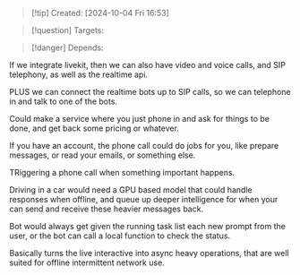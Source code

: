 
>[!tip] Created: [2024-10-04 Fri 16:53]

>[!question] Targets: 

>[!danger] Depends: 

If we integrate livekit, then we can also have video and voice calls, and SIP telephony, as well as the realtime api.

PLUS we can connect the realtime bots up to SIP calls, so we can telephone in and talk to one of the bots.

Could make a service where you just phone in and ask for things to be done, and get back some pricing or whatever.

If you have an account, the phone call could do jobs for you, like prepare messages, or read your emails, or something else.

TRiggering a phone call when something important happens.

Driving in a car would need a GPU based model that could handle responses when offline, and queue up deeper intelligence for when your can send and receive these heavier messages back.

Bot would always get given the running task list each new prompt from the user, or the bot can call a local function to check the status.

Basically turns the live interactive into async heavy operations, that are well suited for offline intermittent network use.